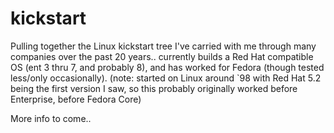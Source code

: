 # kickstart

Pulling together the Linux kickstart tree I've carried with me through many companies over the past 20 years.. currently builds a Red Hat compatible OS (ent 3 thru 7, and probably 8), and has worked for Fedora (though tested less/only occasionally).
(note: started on Linux around `98 with Red Hat 5.2 being the first version I saw, so this probably originally worked before Enterprise, before Fedora Core)

More info to come..  
